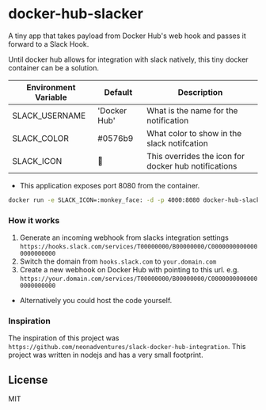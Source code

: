 # docker-hub-slacker
A tiny app that takes payload from Docker Hub's web hook and passes it forward to a Slack Hook. 

Until docker hub allows for integration with slack natively, this tiny docker container can be a solution.

| Environment Variable | Default | Description |
| ------ | ------ | ------ |
| SLACK_USERNAME | 'Docker Hub' | What is the name for the notification |
| SLACK_COLOR | #0576b9 | What color to show in the slack notifcation |
| SLACK_ICON | :whale: | This overrides the icon for docker hub notifications |

* This application exposes port 8080 from the container.

```sh
docker run -e SLACK_ICON=:monkey_face: -d -p 4000:8080 docker-hub-slacker
```

### How it works
1. Generate an incoming webhook from slacks integration settings 
`https://hooks.slack.com/services/T00000000/B00000000/C00000000000000000000000`
2. Switch the domain from `hooks.slack.com` to `your.domain.com`
3. Create a new webhook on Docker Hub with pointing to this url. e.g. 
`https://your.domain.com/services/T00000000/B00000000/C00000000000000000000000`

* Alternatively you could host the code yourself.

### Inspiration
The inspiration of this project was `https://github.com/neonadventures/slack-docker-hub-integration`. 
This project was written in nodejs and has a very small footprint. 


License
----

MIT